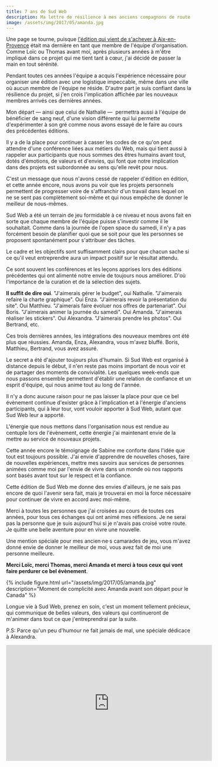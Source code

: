 ```yaml
---
title: 7 ans de Sud Web
description: Ma lettre de résilience à mes anciens compagnons de route avec qui j'ai eu le plaisir d'organiser Sud Web, une conférence super-humaine.
image: /assets/img/2017/05/amanda.jpg
---
```


Une page se tourne, puisque [l'édition qui vient de s'achever à Aix-en-Provence](https://sudweb.fr/2017/) était ma dernière en tant que membre de l'équipe d'organisation. Comme Loïc ou Thomas avant moi, après plusieurs années à m'être impliqué dans ce projet qui me tient tant à cœur, j'ai décidé de passer la main en tout sérénité.

Pendant toutes ces années l'équipe a acquis l'expérience nécessaire pour organiser une édition avec une logistique impeccable, même dans une ville où aucun membre de l'équipe ne réside. D'autre part je suis confiant dans la résilience du projet, si j'en crois l'implication affichée par les nouveaux membres arrivés ces dernières années.

Mon départ — ainsi que celui de Nathalie —  permettra aussi à l'équipe de bénéficier de sang neuf, d'une vision différente qui lui permette d'expérimenter à son gré comme nous avons essayé de le faire au cours des précédentes éditions.

Il y a de la place pour continuer à casser les codes de ce qu'on peut attendre d'une conférence liées aux métiers du Web, mais qui tient aussi à rappeler aux participants que nous sommes des êtres humains avant tout, dotés d'émotions, de valeurs et d'envies, qui font que notre implication dans des projets est subordonnée au sens qu'elle revêt pour nous.

C'est un message que nous n'avons cessé de rappeler d'édition en édition, et cette année encore, nous avons pu voir que les projets personnels permettent de progresser voire de s'affranchir d'un travail dans lequel on ne se sent pas complètement soi-même et qui nous empêche de donner le meilleur de nous-mêmes.

Sud Web a été un terrain de jeu formidable à ce niveau et nous avons fait en sorte que chaque membre de l'équipe puisse s'investir comme il le souhaitait. Comme dans la journée de l'open space du samedi, il n'y a pas forcément besoin de planifier quoi que se soit pour que les personnes se proposent spontanément pour s'attribuer des tâches.

Le cadre et les objectifs sont suffisamment clairs pour que chacun sache si ce qu'il veut entreprendre aura un impact positif sur le résultat attendu.

Ce sont souvent les conférences et les leçons apprises lors des éditions précédentes qui ont alimenté notre envie de toujours nous améliorer. D'où l'importance de la curation et de la sélection des sujets.

**Il suffit de dire oui**. "J'aimerais gérer le budget", oui Nathalie. "J'aimerais refaire la charte graphique". Oui Enza. "J'aimerais revoir la présentation du site". Oui Matthieu. "J'aimerais faire évoluer nos offres de partenariat". Oui Boris. "J'aimerais animer la journée du samedi". Oui Amanda. "J'aimerais réaliser les stickers". Oui Alexandra. "J'aimerais prendre les photos". Oui Bertrand, etc.

Ces trois dernières années, les intégrations des nouveaux membres ont été plus que réussies. Amanda, Enza, Alexandra, vous m'avez bluffé. Boris, Matthieu, Bertrand, vous avez assuré.

Le secret a été d'ajouter toujours plus d'humain. Si Sud Web est organisé à distance depuis le début, il n'en reste pas moins important de nous voir et de partager des moments de convivialité. Les quelques week-ends que nous passons ensemble permettent d'établir une relation de confiance et un esprit d'équipe, qui nous anime tout au long de l'année.

Il n'y a donc aucune raison pour ne pas laisser la place pour que ce bel évènement continue d'exister grâce à l'implication et à l'énergie d'anciens participants, qui à leur tour, vont vouloir apporter à Sud Web, autant que Sud Web leur a apporté.

L'énergie que nous mettons dans l'organisation nous est rendue au centuple lors de l'évènement, cette énergie j'ai maintenant envie de la mettre au service de nouveaux projets.

Cette année encore le témoignage de Sabine me conforte dans l'idée que tout est toujours possible. J'ai envie d'apprendre de nouvelles choses, faire de nouvelles expériences, mettre mes savoirs aux services de personnes animées comme moi par l'envie de vivre dans un monde où nos rapports sont basés avant tout sur le respect et la confiance.

Cette édition de Sud Web me donne des envies d'ailleurs, je ne sais pas encore de quoi l'avenir sera fait, mais je trouverai en moi la force nécessaire pour continuer de vivre en accord avec moi-même.

Merci à toutes les personnes que j'ai croisées au cours de toutes ces années, pour tous ces échanges qui ont animé mes réflexions. Je ne serai pas la personne que je suis aujourd'hui si je n'avais pas croisé votre route. Je quitte une belle aventure pour en vivre une nouvelle.

Une mention spéciale pour mes ancien·ne·s camarades de jeu, vous m'avez donné envie de donner le meilleur de moi, vous avez fait de moi une personne meilleure.

**Merci Loïc, merci Thomas, merci Amanda et merci à tous ceux qui vont faire perdurer ce bel évènement**.

{% include figure.html url="/assets/img/2017/05/amanda.jpg" description="Moment de complicité avec Amanda avant son départ pour le Canada" %}

Longue vie à Sud Web, prenez en soin, c'est un moment tellement précieux, qui communique de belles valeurs, des valeurs qui continueront de m'animer dans tout ce que j'entreprendrai par la suite.

P.S: Parce qu'un peu d'humour ne fait jamais de mal, une spéciale dédicace à Alexandra.

<iframe width="560" height="315" src="https://www.youtube.com/embed/xeDKyl04G74" frameborder="0" allowfullscreen></iframe>
